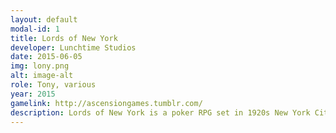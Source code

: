 ```yaml
---
layout: default
modal-id: 1
title: Lords of New York
developer: Lunchtime Studios
date: 2015-06-05
img: lony.png
alt: image-alt
role: Tony, various
year: 2015
gamelink: http://ascensiongames.tumblr.com/
description: Lords of New York is a poker RPG set in 1920s New York City during the height of Prohibition.
---
```

